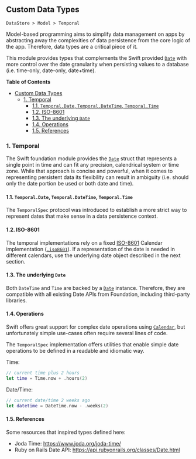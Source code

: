 ## Custom Data Types

`DataStore > Model > Temporal`

Model-based programming aims to simplify data management on apps by abstracting away the complexities of data persistence from the core logic of the app. Therefore, data types are a critical piece of it.

This module provides types that complements the Swift provided [`Date`](https://developer.apple.com/documentation/foundation/date) with more control over the date granularity when persisting values to a database (i.e. time-only, date-only, date+time).

**Table of Contents**

- [Custom Data Types](#custom-data-types)
  - [1. Temporal](#1-temporal)
    - [1.1. `Temporal.Date`, `Temporal.DateTime`, `Temporal.Time`](#11-temporaldate-temporaldatetime-temporaltime)
    - [1.2. ISO-8601](#12-iso-8601)
    - [1.3. The underlying `Date`](#13-the-underlying-date)
    - [1.4. Operations](#14-operations)
    - [1.5. References](#15-references)

### 1. Temporal

The Swift foundation module provides the [`Date`](https://developer.apple.com/documentation/foundation/date) struct that represents a single point in time and can fit any precision, calendrical system or time zone. While that approach is concise and powerful, when it comes to representing persistent data its flexibility can result in ambiguity (i.e. should only the date portion be used or both date and time).


#### 1.1. `Temporal.Date`, `Temporal.DateTime`, `Temporal.Time`

The `TemporalSpec` protocol was introduced to establish a more strict way to represent dates that make sense in a data persistence context.

#### 1.2. ISO-8601

The temporal implementations rely on a fixed [ISO-8601](https://www.iso.org/iso-8601-date-and-time-format.html) Calendar implementation ([`.iso8601`](https://developer.apple.com/documentation/foundation/calendar/identifier/iso8601)). If a representation of the date is needed in different calendars, use the underlying date object described in the next section.

#### 1.3. The underlying `Date`

Both `DateTime` and `Time` are backed by a [`Date`](https://developer.apple.com/documentation/foundation/date) instance. Therefore, they are compatible with all existing Date APIs from Foundation, including third-party libraries.

#### 1.4. Operations

Swift offers great support for complex date operations using [`Calendar`](https://developer.apple.com/documentation/foundation/calendar), but unfortunately simple use-cases often require several lines of code.

The `TemporalSpec` implementation offers utilities that enable simple date operations to be defined in a readable and idiomatic way.

Time:

```swift
// current time plus 2 hours
let time = Time.now + .hours(2)
```

Date/Time:

```swift
// current date/time 2 weeks ago
let datetime = DateTime.now - .weeks(2)
```

#### 1.5. References

Some resources that inspired types defined here:

- Joda Time: https://www.joda.org/joda-time/
- Ruby on Rails Date API: https://api.rubyonrails.org/classes/Date.html
